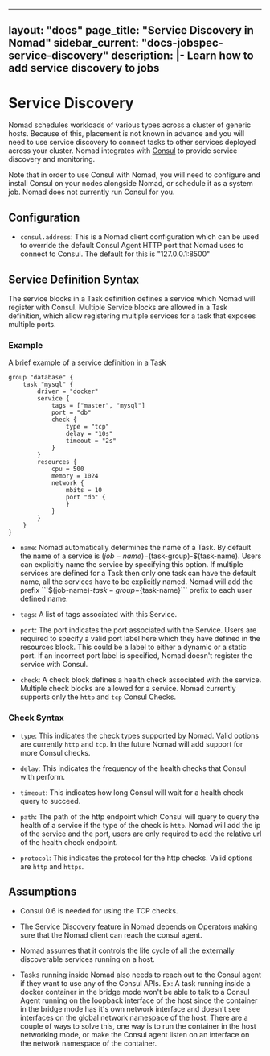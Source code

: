 ---
layout: "docs"
page_title: "Service Discovery in Nomad"
sidebar_current: "docs-jobspec-service-discovery"
description: |-
  Learn how to add service discovery to jobs
  ---

# Service Discovery

Nomad schedules workloads of various types across a cluster of generic hosts.
Because of this, placement is not known in advance and you will need to use
service discovery to connect tasks to other services deployed across your
cluster. Nomad integrates with [Consul](https://consul.io) to provide service
discovery and monitoring.

Note that in order to use Consul with Nomad, you will need to configure and
install Consul on your nodes alongside Nomad, or schedule it as a system job.
Nomad does not currently run Consul for you.

## Configuration

* `consul.address`: This is a Nomad client configuration which can be used to override
  the default Consul Agent HTTP port that Nomad uses to connect to Consul. The
  default for this is "127.0.0.1:8500"

## Service Definition Syntax

The service blocks in a Task definition defines a service which Nomad will
register with Consul. Multiple Service blocks are allowed in a Task definition,
which allow registering multiple services for a task that exposes multiple ports.

### Example 

A brief example of a service definition in a Task
```
group "database" {
    task "mysql" {
        driver = "docker"
        service {
            tags = ["master", "mysql"]
            port = "db"
            check {
                type = "tcp"
                delay = "10s"
                timeout = "2s"
            }
        }
        resources {
            cpu = 500
            memory = 1024
            network {
                mbits = 10
                port "db" {
                }
            }
        }
    }
}

```

* `name`: Nomad automatically determines the name of a Task. By default the name
  of a service is $(job-name)-$(task-group)-$(task-name). Users can explicitly
  name the service by specifying this option. If multiple services are defined
  for a Task then only one task can have the default name, all the services have 
  to be explicitly named. Nomad will add the prefix ```$(job-name)-${task-group}-${task-name}``` 
  prefix to each user defined name.

* `tags`: A list of tags associated with this Service.

* `port`: The port indicates the port associated with the Service. Users are
  required to specify a valid port label here which they have defined in the
  resources block. This could be a label to either a dynamic or a static port. If
  an incorrect port label is specified, Nomad doesn't register the service with
  Consul.

* `check`: A check block defines a health check associated with the service.
  Multiple check blocks are allowed for a service. Nomad currently supports only
  the `http` and `tcp` Consul Checks.

### Check Syntax 
* `type`: This indicates the check types supported by Nomad. Valid options are
  currently `http` and `tcp`. In the future Nomad will add support for more
  Consul checks.

* `delay`: This indicates the frequency of the health checks that Consul with
  perform.

* `timeout`: This indicates how long Consul will wait for a health check query
  to succeed.

* `path`: The path of the http endpoint which Consul will query to query the
  health of a service if the type of the check is `http`. Nomad will add the ip
  of the service and the port, users are only required to add the relative url
  of the health check endpoint.

* `protocol`: This indicates the protocol for the http checks. Valid options are
  `http` and `https`.


## Assumptions 

* Consul 0.6 is needed for using the TCP checks.

* The Service Discovery feature in Nomad depends on Operators making sure that the
  Nomad client can reach the consul agent.

* Nomad assumes that it controls the life cycle of all the externally
  discoverable services running on a host.

* Tasks running inside Nomad also needs to reach out to the Consul agent if they
  want to use any of the Consul APIs. Ex: A task running inside a docker container in
  the bridge mode won't be able to talk to a Consul Agent running on the
  loopback interface of the host since the container in the bridge mode has it's
  own network interface and doesn't see interfaces on the global network
  namespace of the host. There are a couple of ways to solve this, one way is to run the
  container in the host networking mode, or make the Consul agent listen on an
  interface on the network namespace of the container.
